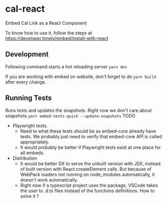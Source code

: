 # cal-react

Embed Cal Link as a React Component

To know how to use it, follow the steps at <https://developer.timely/embed/install-with-react>

## Development

Following command starts a hot reloading server
`yarn dev`

If you are working with embed on website, don't forget to do `yarn build` after every change.

## Running Tests

Runs tests and updates the snapshots. Right now we don't care about snapshots
`yarn embed-tests-quick --update-snapshots`
TODO

- Playwright tests.
  - Need to what these tests should be as embed-core already have tests. We probably just need to verify that embed-core API is called appropriately.
  - It would probably be better if Playwright tests exist at one place for all embeds.
- Distribution
  - It would be better DX to serve the unbuilt version with JSX, instead of built version with React.createElement calls. But because of WebPack loaders not running on node_modules automatically, it doesn't work automatically.
  - Right now if a typescript project uses the package, VSCode takes the user to .d.ts files instead of the functions definitions. How to solve it ?
